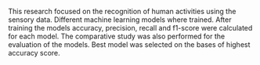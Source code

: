 This research focused on the recognition of human activities using the sensory data. Different machine learning models where trained. After training the models accuracy, precision, recall and f1-score were calculated for each model. The comparative study was also performed for the evaluation of the models. Best model was selected on the bases of highest accuracy score.
